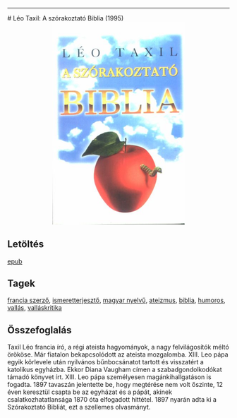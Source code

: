 <hr/>
# <a name="id_950">Léo Taxil: A szórakoztató Biblia (1995)</a>
<center><img src="https://github.com/BercziSandor/calibre_lib/raw/main/main/Leo%20Taxil/A%20szorakoztato%20Biblia%20%28950%29/cover.jpg" alt="cover" width="300"/></center>

## Letöltés
[epub](https://github.com/BercziSandor/calibre_lib/raw/main/main/Leo%20Taxil/A%20szorakoztato%20Biblia%20%28950%29/A%20szorakoztato%20Biblia%20-%20Leo%20Taxil.epub)

## Tagek
[francia szerző](https://github.com/berczisandor/calibre_lib/blob/main/main/_tags/francia%20szerz%c5%91.md), [ismeretterjesztő](https://github.com/berczisandor/calibre_lib/blob/main/main/_tags/ismeretterjeszt%c5%91.md), [magyar nyelvű](https://github.com/berczisandor/calibre_lib/blob/main/main/_tags/magyar%20nyelv%c5%b1.md), [ateizmus](https://github.com/berczisandor/calibre_lib/blob/main/main/_tags/ateizmus.md), [biblia](https://github.com/berczisandor/calibre_lib/blob/main/main/_tags/biblia.md), [humoros](https://github.com/berczisandor/calibre_lib/blob/main/main/_tags/humoros.md), [vallás](https://github.com/berczisandor/calibre_lib/blob/main/main/_tags/vall%c3%a1s.md), [valláskritika](https://github.com/berczisandor/calibre_lib/blob/main/main/_tags/vall%c3%a1skritika.md)

## Összefoglalás
<p class="description">Taxil Léo francia író, a régi ateista hagyományok, a nagy felvilágosítók méltó örököse. Már fiatalon bekapcsolódott az ateista mozgalomba. XIII. Leo pápa egyik körlevele után nyilvános bűnbocsánatot tartott és visszatért a katolikus egyházba. Ekkor Diana Vaugham címen a szabadgondolkodókat támadó könyvet írt. XIII. Leo pápa személyesen magánkihallgatáson is fogadta. 1897 tavaszán jelentette be, hogy megtérése nem volt őszinte, 12 éven keresztül csapta be az egyházat és a pápát, akinek csalatkozhatatlansága 1870 óta elfogadott hittétel. 1897 nyarán adta ki a Szórakoztató Bibliát, ezt a szellemes olvasmányt.</p>


